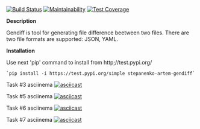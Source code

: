 [![Build Status](https://travis-ci.org/StepanenkoArtem/python-project-lvl2.svg?branch=master)](https://travis-ci.org/StepanenkoArtem/python-project-lvl2)
[![Maintainability](https://api.codeclimate.com/v1/badges/d4f393a9ed1e0c24fc2d/maintainability)](https://codeclimate.com/github/StepanenkoArtem/python-project-lvl2/maintainability)
[![Test Coverage](https://api.codeclimate.com/v1/badges/d4f393a9ed1e0c24fc2d/test_coverage)](https://codeclimate.com/github/StepanenkoArtem/python-project-lvl2/test_coverage)

**Description**

Gendiff is tool for generating file difference beetween two files. There are two file formats are supported: JSON, YAML. 

**Installation**

Use next 'pip' command to install from http;//test.pypi.org/

	`pip install -i https://test.pypi.org/simple stepanenko-artem-gendiff`
	

Task #3 asciinema
[![asciicast](https://asciinema.org/a/jP61fqMfyvGu41U94g9mCRRZs.svg)](https://asciinema.org/a/jP61fqMfyvGu41U94g9mCRRZs)

Task #5 asciinema
[![asciicast](https://asciinema.org/a/ij4snZT9yj71XmpsMVT6hgQc8.svg)](https://asciinema.org/a/ij4snZT9yj71XmpsMVT6hgQc8)

Task #6 asciinema
[![asciicast](https://asciinema.org/a/sdYRrXTUMLLcvEN2T0boiJEfX.svg)](https://asciinema.org/a/sdYRrXTUMLLcvEN2T0boiJEfX)

Task #7 asciinema
[![asciicast](https://asciinema.org/a/pbuGboKPDLT5B4LEBFYSuUuZL.svg)](https://asciinema.org/a/pbuGboKPDLT5B4LEBFYSuUuZL)
